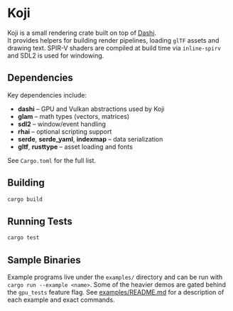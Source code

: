 # Koji

Koji is a small rendering crate built on top of [Dashi](https://github.com/JordanHendl/dashi).  
It provides helpers for building render pipelines, loading `glTF` assets and drawing text.
SPIR-V shaders are compiled at build time via `inline-spirv` and SDL2 is used for windowing.

## Dependencies

Key dependencies include:

- **dashi** &ndash; GPU and Vulkan abstractions used by Koji
- **glam** &ndash; math types (vectors, matrices)
- **sdl2** &ndash; window/event handling
- **rhai** &ndash; optional scripting support
- **serde**, **serde_yaml**, **indexmap** &ndash; data serialization
- **gltf**, **rusttype** &ndash; asset loading and fonts

See `Cargo.toml` for the full list.

## Building

```bash
cargo build
```

## Running Tests

```bash
cargo test
```

## Sample Binaries

Example programs live under the `examples/` directory and can be run with
`cargo run --example <name>`. Some of the heavier demos are gated behind the
`gpu_tests` feature flag. See [examples/README.md](examples/README.md) for a
description of each example and exact commands.
